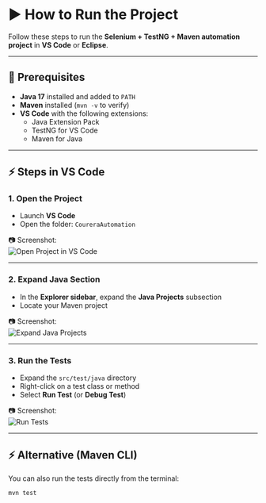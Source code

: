 # ▶️ How to Run the Project

Follow these steps to run the **Selenium + TestNG + Maven automation project** in **VS Code** or **Eclipse**.

---

## 📌 Prerequisites
- **Java 17** installed and added to `PATH`
- **Maven** installed (`mvn -v` to verify)
- **VS Code** with the following extensions:
  - Java Extension Pack  
  - TestNG for VS Code  
  - Maven for Java  

---

## ⚡ Steps in VS Code

### 1. Open the Project
- Launch **VS Code**  
- Open the folder: `CoureraAutomation`  

📷 Screenshot:  
![Open Project in VS Code](images/open_project.png)

---

### 2. Expand Java Section
- In the **Explorer sidebar**, expand the **Java Projects** subsection  
- Locate your Maven project  

📷 Screenshot:  
![Expand Java Projects](images/expand_java.png)

---

### 3. Run the Tests
- Expand the `src/test/java` directory  
- Right-click on a test class or method  
- Select **Run Test** (or **Debug Test**)  

📷 Screenshot:  
![Run Tests](images/run_tests.png)

---

## ⚡ Alternative (Maven CLI)

You can also run the tests directly from the terminal:

```bash
mvn test
